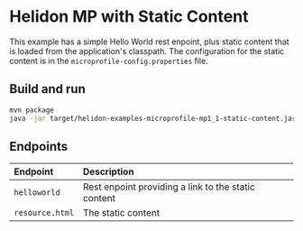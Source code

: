 # Helidon MP with Static Content

This example has a simple Hello World rest enpoint, plus
static content that is loaded from the application's classpath.
The configuration for the static content is in the
`microprofile-config.properties` file.

## Build and run

```bash
mvn package
java -jar target/helidon-examples-microprofile-mp1_1-static-content.jar
```

## Endpoints

|Endpoint    |Description      |
|:-----------|:----------------|
|`helloworld`|Rest enpoint providing a link to the static content|
|`resource.html`|The static content|

